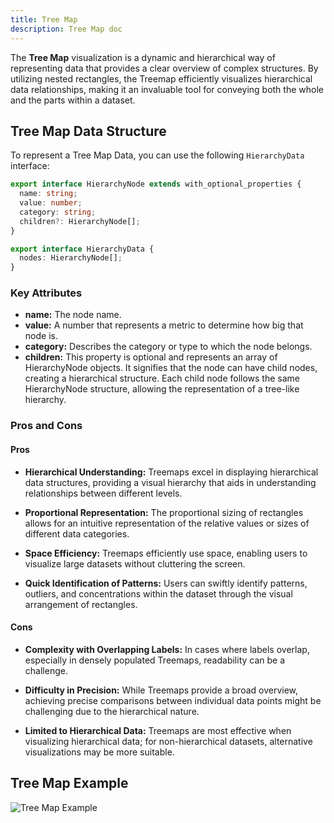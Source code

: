 ```yaml
---
title: Tree Map
description: Tree Map doc
---
```


The **Tree Map** visualization is a dynamic and hierarchical way of representing data that provides a clear overview of complex structures. By utilizing nested rectangles, the Treemap efficiently visualizes hierarchical data relationships, making it an invaluable tool for conveying both the whole and the parts within a dataset.

## Tree Map Data Structure

To represent a Tree Map Data, you can use the following `HierarchyData` interface:

```typescript
export interface HierarchyNode extends with_optional_properties {
  name: string;
  value: number;
  category: string;
  children?: HierarchyNode[];
}

export interface HierarchyData {
  nodes: HierarchyNode[];
}
```
### Key Attributes

- **name:** The node name.
- **value:** A number that represents a metric to determine how big that node is.
- **category:**  Describes the category or type to which the node belongs.
- **children:**  This property is optional and represents an array of HierarchyNode objects. It signifies that the node can have child nodes, creating a hierarchical structure. Each child node follows the same HierarchyNode structure, allowing the representation of a tree-like hierarchy.

### Pros and Cons

#### Pros
- **Hierarchical Understanding:** Treemaps excel in displaying hierarchical data structures, providing a visual hierarchy that aids in understanding relationships between different levels.

- **Proportional Representation:** The proportional sizing of rectangles allows for an intuitive representation of the relative values or sizes of different data categories.

- **Space Efficiency:** Treemaps efficiently use space, enabling users to visualize large datasets without cluttering the screen.

- **Quick Identification of Patterns:** Users can swiftly identify patterns, outliers, and concentrations within the dataset through the visual arrangement of rectangles.

#### Cons
- **Complexity with Overlapping Labels:** In cases where labels overlap, especially in densely populated Treemaps, readability can be a challenge.

- **Difficulty in Precision:** While Treemaps provide a broad overview, achieving precise comparisons between individual data points might be challenging due to the hierarchical nature.

- **Limited to Hierarchical Data:** Treemaps are most effective when visualizing hierarchical data; for non-hierarchical datasets, alternative visualizations may be more suitable.

## Tree Map Example

![Tree Map Example](/Illustry-monorepo/tree-map.gif)